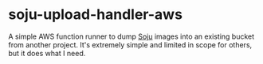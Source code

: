 # soju-upload-handler-aws

A simple AWS function runner to dump [Soju](https://soju.im/) images into an existing bucket from another project. It's extremely simple and limited in scope for others, but it does what I need.
